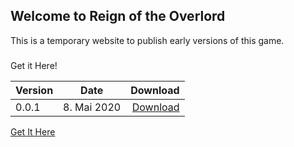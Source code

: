 ## Welcome to Reign of the Overlord

This is a temporary website to publish early versions of this game.

###
Get it Here!

|Version|Date|Download|
|-|:-:|-:|
|0.0.1|8. Mai 2020|[Download](https://github.com/FrankyTheZapp/reignoftheoverlord/releases/download/0.0.1v/Overlord.exe)|



[Get It Here](https://github.com/FrankyTheZapp/reignoftheoverlord/releases/download/0.0.1v/Overlord.exe)
